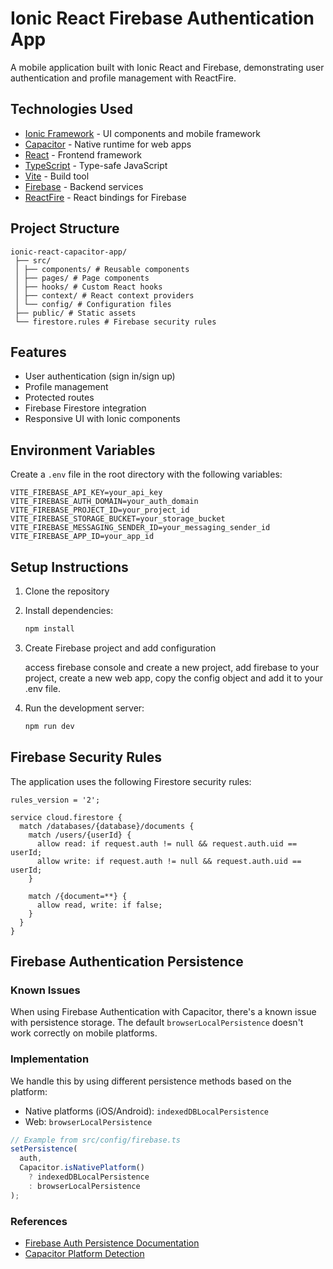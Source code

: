 # Ionic React Firebase Authentication App

A mobile application built with Ionic React and Firebase, demonstrating user authentication and profile management with ReactFire.

## Technologies Used

- [Ionic Framework](https://ionicframework.com/docs/react) - UI components and mobile framework
- [Capacitor](https://ionicframework.com/docs/capacitor) - Native runtime for web apps
- [React](https://reactjs.org/) - Frontend framework
- [TypeScript](https://www.typescriptlang.org/) - Type-safe JavaScript
- [Vite](https://vitejs.dev/) - Build tool
- [Firebase](https://firebase.google.com/docs) - Backend services
- [ReactFire](https://firebaseopensource.com/projects/firebaseextended/reactfire/) - React bindings for Firebase

## Project Structure

```
ionic-react-capacitor-app/
 ├── src/
 │ ├── components/ # Reusable components
 │ ├── pages/ # Page components
 │ ├── hooks/ # Custom React hooks
 │ ├── context/ # React context providers
 │ └── config/ # Configuration files
 ├── public/ # Static assets
 └── firestore.rules # Firebase security rules

```

## Features

- User authentication (sign in/sign up)
- Profile management
- Protected routes
- Firebase Firestore integration
- Responsive UI with Ionic components

## Environment Variables

Create a `.env` file in the root directory with the following variables:

```
VITE_FIREBASE_API_KEY=your_api_key VITE_FIREBASE_AUTH_DOMAIN=your_auth_domain VITE_FIREBASE_PROJECT_ID=your_project_id VITE_FIREBASE_STORAGE_BUCKET=your_storage_bucket VITE_FIREBASE_MESSAGING_SENDER_ID=your_messaging_sender_id VITE_FIREBASE_APP_ID=your_app_id
```

## Setup Instructions

1. Clone the repository
2. Install dependencies:

   ```bash
   npm install
   ```

3. Create Firebase project and add configuration

   access firebase console and create a new project, add firebase to your project, create a new web app, copy the config object and add it to your .env file.

4. Run the development server:

   ```bash
   npm run dev
   ```

## Firebase Security Rules

The application uses the following Firestore security rules:

```
rules_version = '2';

service cloud.firestore {
  match /databases/{database}/documents {
    match /users/{userId} {
      allow read: if request.auth != null && request.auth.uid == userId;
      allow write: if request.auth != null && request.auth.uid == userId;
    }

    match /{document=**} {
      allow read, write: if false;
    }
  }
}
```

## Firebase Authentication Persistence

### Known Issues

When using Firebase Authentication with Capacitor, there's a known issue with persistence storage. The default `browserLocalPersistence` doesn't work correctly on mobile platforms.

### Implementation

We handle this by using different persistence methods based on the platform:

- Native platforms (iOS/Android): `indexedDBLocalPersistence`
- Web: `browserLocalPersistence`

```typescript
// Example from src/config/firebase.ts
setPersistence(
  auth,
  Capacitor.isNativePlatform()
    ? indexedDBLocalPersistence
    : browserLocalPersistence
);
```

### References

- [Firebase Auth Persistence Documentation](https://firebase.google.com/docs/auth/web/persistence)
- [Capacitor Platform Detection](https://capacitorjs.com/docs/apis/platform)
